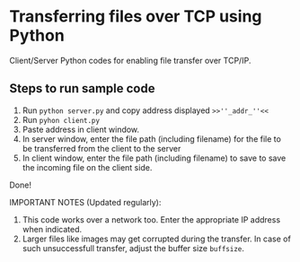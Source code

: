 # Transferring files over TCP using Python

Client/Server Python codes for enabling file transfer over TCP/IP.

## Steps to run sample code
1. Run `python server.py` and copy address displayed 
	`>>''_addr_''<<`
2. Run `pyhon client.py`
3. Paste address in client window.
4. In server window, enter the file path (including filename) for the file to be transferred from the client to the server
5. In client window, enter the file path (including filename) to save to save the incoming file on the client side.

Done!

IMPORTANT NOTES (Updated regularly):
1. This code works over a network too. Enter the appropriate IP address when indicated.
2. Larger files like images may get corrupted during the transfer. In case of such unsuccessfull transfer, adjust the buffer size ``buffsize``.
